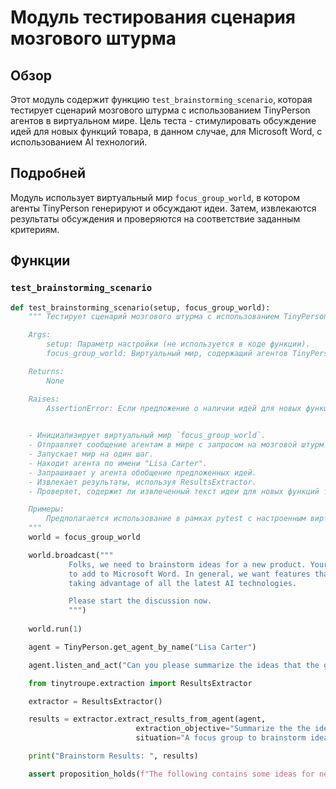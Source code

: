 # Модуль тестирования сценария мозгового штурма

## Обзор

Этот модуль содержит функцию `test_brainstorming_scenario`, которая тестирует сценарий мозгового штурма с использованием TinyPerson агентов в виртуальном мире. Цель теста - стимулировать обсуждение идей для новых функций товара, в данном случае, для Microsoft Word, с использованием AI технологий.

## Подробней

Модуль использует виртуальный мир `focus_group_world`, в котором агенты TinyPerson генерируют и обсуждают идеи. Затем, извлекаются результаты обсуждения и проверяются на соответствие заданным критериям.

## Функции

### `test_brainstorming_scenario`

```python
def test_brainstorming_scenario(setup, focus_group_world):
    """ Тестирует сценарий мозгового штурма с использованием TinyPerson агентов.

    Args:
        setup: Параметр настройки (не используется в коде функции).
        focus_group_world: Виртуальный мир, содержащий агентов TinyPerson.

    Returns:
        None

    Raises:
        AssertionError: Если предложение о наличии идей для новых функций товара не подтверждается LLM.

    
    - Инициализирует виртуальный мир `focus_group_world`.
    - Отправляет сообщение агентам в мире с запросом на мозговой штурм идей для нового товара (AI-функции для Microsoft Word).
    - Запускает мир на один шаг.
    - Находит агента по имени "Lisa Carter".
    - Запрашивает у агента обобщение предложенных идей.
    - Извлекает результаты, используя ResultsExtractor.
    - Проверяет, содержит ли извлеченный текст идеи для новых функций товара.

    Примеры:
        Предполагается использование в рамках pytest с настроенным виртуальным миром и агентами.
    """
    world = focus_group_world

    world.broadcast("""
             Folks, we need to brainstorm ideas for a new product. Your mission is to discuss potential AI feature ideas
             to add to Microsoft Word. In general, we want features that make you or your industry more productive,
             taking advantage of all the latest AI technologies.

             Please start the discussion now.
             """)
    
    world.run(1)

    agent = TinyPerson.get_agent_by_name("Lisa Carter")

    agent.listen_and_act("Can you please summarize the ideas that the group came up with?")

    from tinytroupe.extraction import ResultsExtractor

    extractor = ResultsExtractor()

    results = extractor.extract_results_from_agent(agent, 
                            extraction_objective="Summarize the the ideas that the group came up with, explaining each idea as an item of a list. Describe in details the benefits and drawbacks of each.", 
                            situation="A focus group to brainstorm ideas for a new product.")

    print("Brainstorm Results: ", results)

    assert proposition_holds(f"The following contains some ideas for new product features or entirely new products: \'{results}\'"), f"Proposition is false according to the LLM."